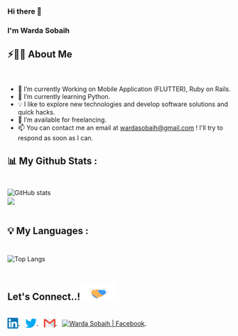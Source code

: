 ### Hi there 👋 
### I'm Warda Sobaih

## ⚡🙋‍♂️ About Me

</br>

- 🌱 I’m currently Working on Mobile Application (FLUTTER), Ruby on Rails. 
- 🌱 I’m currently learning Python. 
-  :bulb:  I like to explore new technologies and develop software solutions and quick hacks.
- 🤝 I’m available for freelancing.
- 📫 You can contact me an email at wardasobaih@gmail.com ! I'll try to respond as soon as I can.



## <strong> 📊  My Github Stats :</strong><br><br>
![GitHub stats](https://github-readme-stats.vercel.app/api?username=warda-jawad&show_icons=true&count_private=true&include_all_commits=true&theme=radical)<br>
<img align="center" src="https://github-readme-streak-stats.herokuapp.com/?user=warda-jawad&theme=radical&hide_border=true"/><br><br>

## <strong>💡 My Languages :</strong><br><br>
![Top Langs](https://github-readme-stats.vercel.app/api/top-langs/?username=warda-jawad&langs_count_private=true&theme=radical&card_width=445)<br><br>



## <b> Let's Connect..!</b><img src="https://github.com/0xAbdulKhalid/0xAbdulKhalid/raw/main/assets/mdImages/handshake.gif" width ="80">
<br>
<div align='left'>


<a href="https://www.linkedin.com/in/warda-sobaih" target="_blank">
  <img align="center" alt="Warda Sobaih | Linkedin" width="24px" src="https://github.com/SatYu26/SatYu26/blob/master/Assets/Linkedin.svg" />
</a> &nbsp;&nbsp;
<a href="https://twitter.com/WardaJawad_dev" target="_blank">
  <img align="center" alt="Warda Sobaih | Twitter" width="26px" src="https://github.com/SatYu26/SatYu26/blob/master/Assets/Twitter.svg" />
</a> &nbsp;&nbsp;
<!-- <a href="https://www.instagram.com/rahul_dhanola/" target="_blank">
  <img align="center" alt="Rahul Dhanola | Instagram" width="24px" src="https://github.com/SatYu26/SatYu26/blob/master/Assets/Instagram.svg" />
</a> &nbsp;&nbsp; -->
<a href="mailto:wardasobaih@gmail.com" >
  <img align="center" alt="Warda Sobaih | Gmail" width="26px" src="https://github.com/SatYu26/SatYu26/blob/master/Assets/Gmail.svg" />
</a> &nbsp;&nbsp;
<a href="https://www.facebook.com/profile.php?id=100006099482196">
    <img align="center" alt="Warda Sobaih | Facebook" width="24px" src="https://upload.wikimedia.org/wikipedia/en/thumb/0/04/Facebook_f_logo_%282021%29.svg/100px-Facebook_f_logo_%282021%29.svg.png" />
</a> &nbsp;&nbsp;


  
